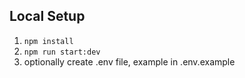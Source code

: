 ## Local Setup

1. `npm install`
2. `npm run start:dev`
3. optionally create .env file, example in .env.example
